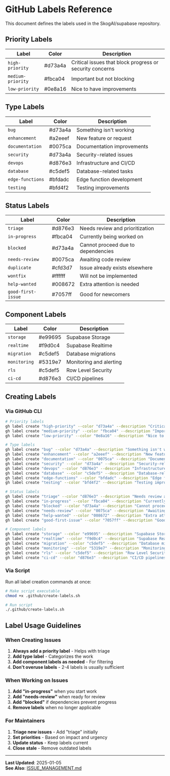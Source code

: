 # GitHub Labels Reference

This document defines the labels used in the SkogAI/supabase repository.

## Priority Labels

| Label | Color | Description |
|-------|-------|-------------|
| `high-priority` | #d73a4a | Critical issues that block progress or security concerns |
| `medium-priority` | #fbca04 | Important but not blocking |
| `low-priority` | #0e8a16 | Nice to have improvements |

## Type Labels

| Label | Color | Description |
|-------|-------|-------------|
| `bug` | #d73a4a | Something isn't working |
| `enhancement` | #a2eeef | New feature or request |
| `documentation` | #0075ca | Documentation improvements |
| `security` | #d73a4a | Security-related issues |
| `devops` | #d876e3 | Infrastructure and CI/CD |
| `database` | #c5def5 | Database-related tasks |
| `edge-functions` | #bfdadc | Edge function development |
| `testing` | #bfd4f2 | Testing improvements |

## Status Labels

| Label | Color | Description |
|-------|-------|-------------|
| `triage` | #d876e3 | Needs review and prioritization |
| `in-progress` | #fbca04 | Currently being worked on |
| `blocked` | #d73a4a | Cannot proceed due to dependencies |
| `needs-review` | #0075ca | Awaiting code review |
| `duplicate` | #cfd3d7 | Issue already exists elsewhere |
| `wontfix` | #ffffff | Will not be implemented |
| `help-wanted` | #008672 | Extra attention is needed |
| `good-first-issue` | #7057ff | Good for newcomers |

## Component Labels

| Label | Color | Description |
|-------|-------|-------------|
| `storage` | #e99695 | Supabase Storage |
| `realtime` | #f9d0c4 | Supabase Realtime |
| `migration` | #c5def5 | Database migrations |
| `monitoring` | #5319e7 | Monitoring and alerting |
| `rls` | #c5def5 | Row Level Security |
| `ci-cd` | #d876e3 | CI/CD pipelines |

## Creating Labels

### Via GitHub CLI

```bash
# Priority labels
gh label create "high-priority" --color "d73a4a" --description "Critical issues that block progress" --repo SkogAI/supabase
gh label create "medium-priority" --color "fbca04" --description "Important but not blocking" --repo SkogAI/supabase
gh label create "low-priority" --color "0e8a16" --description "Nice to have improvements" --repo SkogAI/supabase

# Type labels
gh label create "bug" --color "d73a4a" --description "Something isn't working" --repo SkogAI/supabase
gh label create "enhancement" --color "a2eeef" --description "New feature or request" --repo SkogAI/supabase
gh label create "documentation" --color "0075ca" --description "Documentation improvements" --repo SkogAI/supabase
gh label create "security" --color "d73a4a" --description "Security-related issues" --repo SkogAI/supabase
gh label create "devops" --color "d876e3" --description "Infrastructure and CI/CD" --repo SkogAI/supabase
gh label create "database" --color "c5def5" --description "Database-related tasks" --repo SkogAI/supabase
gh label create "edge-functions" --color "bfdadc" --description "Edge function development" --repo SkogAI/supabase
gh label create "testing" --color "bfd4f2" --description "Testing improvements" --repo SkogAI/supabase

# Status labels
gh label create "triage" --color "d876e3" --description "Needs review and prioritization" --repo SkogAI/supabase
gh label create "in-progress" --color "fbca04" --description "Currently being worked on" --repo SkogAI/supabase
gh label create "blocked" --color "d73a4a" --description "Cannot proceed due to dependencies" --repo SkogAI/supabase
gh label create "needs-review" --color "0075ca" --description "Awaiting code review" --repo SkogAI/supabase
gh label create "help-wanted" --color "008672" --description "Extra attention is needed" --repo SkogAI/supabase
gh label create "good-first-issue" --color "7057ff" --description "Good for newcomers" --repo SkogAI/supabase

# Component labels
gh label create "storage" --color "e99695" --description "Supabase Storage" --repo SkogAI/supabase
gh label create "realtime" --color "f9d0c4" --description "Supabase Realtime" --repo SkogAI/supabase
gh label create "migration" --color "c5def5" --description "Database migrations" --repo SkogAI/supabase
gh label create "monitoring" --color "5319e7" --description "Monitoring and alerting" --repo SkogAI/supabase
gh label create "rls" --color "c5def5" --description "Row Level Security" --repo SkogAI/supabase
gh label create "ci-cd" --color "d876e3" --description "CI/CD pipelines" --repo SkogAI/supabase
```

### Via Script

Run all label creation commands at once:

```bash
# Make script executable
chmod +x .github/create-labels.sh

# Run script
./.github/create-labels.sh
```

## Label Usage Guidelines

### When Creating Issues

1. **Always add a priority label** - Helps with triage
2. **Add type label** - Categorizes the work
3. **Add component labels as needed** - For filtering
4. **Don't overuse labels** - 2-4 labels is usually sufficient

### When Working on Issues

1. **Add "in-progress"** when you start work
2. **Add "needs-review"** when ready for review
3. **Add "blocked"** if dependencies prevent progress
4. **Remove labels** when no longer applicable

### For Maintainers

1. **Triage new issues** - Add "triage" initially
2. **Set priorities** - Based on impact and urgency
3. **Update status** - Keep labels current
4. **Close stale** - Remove outdated labels

---

**Last Updated**: 2025-01-05  
**See Also**: [ISSUE_MANAGEMENT.md](../docs/ISSUE_MANAGEMENT.md)
